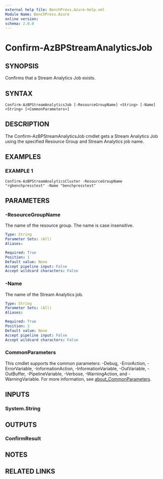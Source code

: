 ```yaml
---
external help file: BenchPress.Azure-help.xml
Module Name: BenchPress.Azure
online version:
schema: 2.0.0
---
```


# Confirm-AzBPStreamAnalyticsJob

## SYNOPSIS
Confirms that a Stream Analytics Job exists.

## SYNTAX

```
Confirm-AzBPStreamAnalyticsJob [-ResourceGroupName] <String> [-Name] <String> [<CommonParameters>]
```

## DESCRIPTION
The Confirm-AzBPStreamAnalyticsJob cmdlet gets a Stream Analytics Job using the specified Resource Group and
Stream Analytics job name.

## EXAMPLES

### EXAMPLE 1
```
Confirm-AzBPStreamAnalyticsCluster -ResourceGroupName "rgbenchpresstest" -Name "benchpresstest"
```

## PARAMETERS

### -ResourceGroupName
The name of the resource group.
The name is case insensitive.

```yaml
Type: String
Parameter Sets: (All)
Aliases:

Required: True
Position: 1
Default value: None
Accept pipeline input: False
Accept wildcard characters: False
```

### -Name
The name of the Stream Analytics job.

```yaml
Type: String
Parameter Sets: (All)
Aliases:

Required: True
Position: 2
Default value: None
Accept pipeline input: False
Accept wildcard characters: False
```

### CommonParameters
This cmdlet supports the common parameters: -Debug, -ErrorAction, -ErrorVariable, -InformationAction, -InformationVariable, -OutVariable, -OutBuffer, -PipelineVariable, -Verbose, -WarningAction, and -WarningVariable. For more information, see [about_CommonParameters](http://go.microsoft.com/fwlink/?LinkID=113216).

## INPUTS

### System.String
## OUTPUTS

### ConfirmResult
## NOTES

## RELATED LINKS
